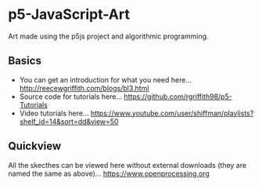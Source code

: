 # p5-JavaScript-Art
Art made using the p5js project and algorithmic programming.

## Basics
- You can get an introduction for what you need here... http://reecewgriffith.com/blogs/bl3.html
- Source code for tutorials here... https://github.com/rgriffith98/p5-Tutorials
- Video tutorials here... https://www.youtube.com/user/shiffman/playlists?shelf_id=14&sort=dd&view=50

## Quickview
All the skecthes can be viewed here without external downloads (they are named the same as above)... https://www.openprocessing.org
